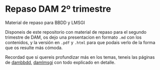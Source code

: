 # Repaso DAM 2º trimestre

Material de repaso para BBDD y LMSGI

Disponeis de este repositorio con material de repaso para el segundo trimestre de DAM, os dejo una presentacion en formato `.md` con los contenidos, y la versión en `.pdf` y `.html` para que podais verlo de la forma que os resulte más cómoda.

Recordad que si quereis profundizar más en los temas, teneis las páginas de [dambbdd](https://dambbdd.neocities.org/), [damlmsgi](https://damlmsgi.neocities.org/) con todo explicado en detalle.